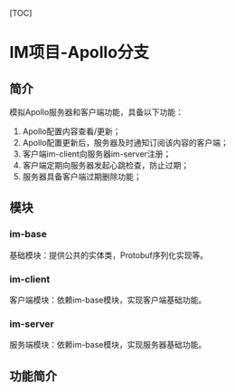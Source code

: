 [TOC]



# IM项目-Apollo分支

## 简介

模拟Apollo服务器和客户端功能，具备以下功能：

1. Apollo配置内容查看/更新；
2. Apollo配置更新后，服务器及时通知订阅该内容的客户端；
3. 客户端im-client向服务器im-server注册；
4. 客户端定期向服务器发起心跳检查，防止过期；
5. 服务器具备客户端过期删除功能；

## 模块
### im-base
基础模块：提供公共的实体类，Protobuf序列化实现等。
### im-client
客户端模块：依赖im-base模块，实现客户端基础功能。
### im-server
服务端模块：依赖im-base模块，实现服务器基础功能。

## 功能简介

